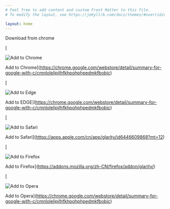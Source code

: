 ```yaml
---
# Feel free to add content and custom Front Matter to this file.
# To modify the layout, see https://jekyllrb.com/docs/themes/#overriding-theme-defaults

layout: home
---
```


Download from chrome 


[

![Add to Chrome](/img/chrome.svg)

Add to Chrome](https://chrome.google.com/webstore/detail/summary-for-google-with-c/cmnlolelipjlhfkhpohphpedmkfbobjc)

[

![Add to Edge](/img/edge.svg)

Add to EDGE](https://chrome.google.com/webstore/detail/summary-for-google-with-c/cmnlolelipjlhfkhpohphpedmkfbobjc)

[

![Add to Safari](/img/safar.svg)

Add to Safari](https://apps.apple.com/cn/app/glarity/id6446609868?mt=12)

[

![Add to Firefox](/img/firefox.svg)

Add to Firefox](https://addons.mozilla.org/zh-CN/firefox/addon/glarity/)

[

![Add to Opera](/img/opera.svg)

Add to Opera](https://chrome.google.com/webstore/detail/summary-for-google-with-c/cmnlolelipjlhfkhpohphpedmkfbobjc)